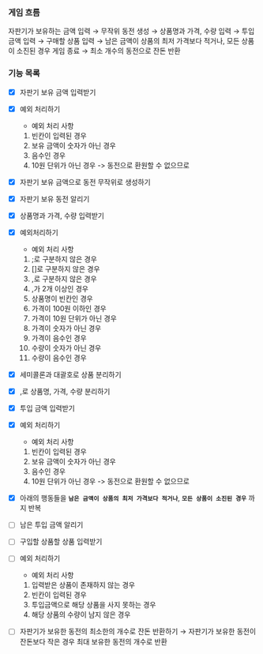 ###  게임 흐름 

자판기가 보유하는 금액 입력 → 무작위 동전 생성 → 상품명과 가격, 수량 입력 → 투입 금액 입력 → 구매할 상품 입력 → 남은 금액이 상품의 최저 가격보다 적거나, 모든 상품이 소진된 경우 게임 종료 → 최소 개수의 동전으로 잔돈 반환

### 기능 목록

- [x] 자판기 보유 금액 입력받기
- [x] 예외 처리하기
    - 예외 처리 사항
    1. 빈칸이 입력된 경우 
    2. 보유 금액이 숫자가 아닌 경우
    3. 음수인 경우
    4. 10원 단위가 아닌 경우 -> 동전으로 환원할 수 없으므로
- [x] 자판기 보유 금액으로 동전 무작위로 생성하기
- [x] 자판기 보유 동전 알리기
- [x] 상품명과 가격, 수량 입력받기
- [x] 예외처리하기
    - 예외 처리 사항
    1. ;로 구분하지 않은 경우
    2. []로 구분하지 않은 경우
    3. ,로 구분하지 않은 경우
    4. ,가 2개 이상인 경우
    5. 상품명이 빈칸인 경우
    7. 가격이 100원 이하인 경우
    8. 가격이 10원 단위가 아닌 경우
    9. 가격이 숫자가 아닌 경우
    10. 가격이 음수인 경우
    11. 수량이 숫자가 아닌 경우
    12. 수량이 음수인 경우
- [x] 세미콜론과 대괄호로 상품 분리하기
- [x] ,로 상품명, 가격, 수량 분리하기
- [x] 투입 금액 입력받기
- [x] 예외 처리하기
    - 예외 처리 사항
    1. 빈칸이 입력된 경우
    2. 보유 금액이 숫자가 아닌 경우
    3. 음수인 경우
    4. 10원 단위가 아닌 경우 -> 동전으로 환원할 수 없으므로
- [x] 아래의 행동들을 **`남은 금액이 상품의 최저 가격보다 적거나`**, **`모든 상품이 소진된 경우`** 까지 반복
- [ ] 남은 투입 금액 알리기
- [ ] 구입할 상품할 상품 입력받기
- [ ] 예외 처리하기
    - 예외 처리 사항
    1. 입력받은 상품이 존재하지 않는 경우
    2. 빈칸이 입력된 경우
    3. 투입금액으로 해당 상품을 사지 못하는 경우
    4. 해당 상품의 수량이 남지 않은 경우
- [ ] 자판기가 보유한 동전의 최소한의 개수로 잔돈 반환하기
  → 자판기가 보유한 동전이 잔돈보다 작은 경우 최대 보유한 동전의 개수로 반환
  
